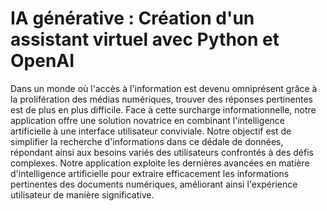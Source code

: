 # IA générative : Création d'un assistant virtuel avec Python et OpenAI


Dans un monde où l'accès à l'information est devenu omniprésent grâce à la prolifération des médias numériques, trouver des réponses pertinentes est de plus en plus difficile. Face à cette surcharge informationnelle, notre application offre une solution novatrice en combinant l'intelligence artificielle à une interface utilisateur conviviale. Notre objectif est de simplifier la recherche d'informations dans ce dédale de données, répondant ainsi aux besoins variés des utilisateurs confrontés à des défis complexes. Notre application exploite les dernières avancées en matière d'intelligence artificielle pour extraire efficacement les informations pertinentes des documents numériques, améliorant ainsi l'expérience utilisateur de manière significative.



